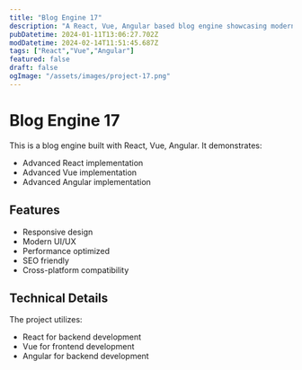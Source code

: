 ```yaml
---
title: "Blog Engine 17"
description: "A React, Vue, Angular based blog engine showcasing modern web development practices"
pubDatetime: 2024-01-11T13:06:27.702Z
modDatetime: 2024-02-14T11:51:45.687Z
tags: ["React","Vue","Angular"]
featured: false
draft: false
ogImage: "/assets/images/project-17.png"
---
```


# Blog Engine 17

This is a blog engine built with React, Vue, Angular. It demonstrates:

- Advanced React implementation
- Advanced Vue implementation
- Advanced Angular implementation

## Features

- Responsive design
- Modern UI/UX
- Performance optimized
- SEO friendly
- Cross-platform compatibility

## Technical Details

The project utilizes:

- React for backend development
- Vue for frontend development
- Angular for backend development
